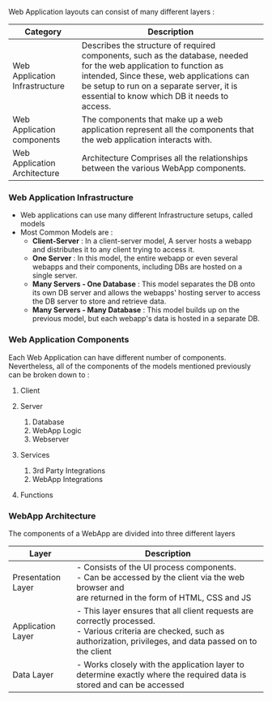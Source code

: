 

Web Application layouts can consist of many different layers :



| Category                       | Description                                                                                                                                                                                                                                                |
| ------------------------------ | ---------------------------------------------------------------------------------------------------------------------------------------------------------------------------------------------------------------------------------------------------------- |
| Web Application Infrastructure | Describes the structure of required components, such as the database, needed for the web application to function as intended, Since these, web applications can be setup to run on a separate server, it is essential to know which DB it needs to access. |
| Web Application components     | The components that make up a web application represent all the components that the web application interacts with.                                                                                                                                        |
| Web Application Architecture   | Architecture Comprises all the relationships between the various WebApp components.                                                                                                                                                                        |




### Web Application Infrastructure



- Web applications can use many different Infrastructure setups, called models
- Most Common Models are :
	- **Client-Server** : In a client-server model, A server hosts a webapp and distributes it to any client trying to access it. 
	- **One Server** : In this model, the entire webapp or even several webapps and their components, including DBs are hosted on a single server. 
	- **Many Servers - One Database** : This model separates the DB onto its own DB server and allows the webapps' hosting server to access the DB server to store and retrieve data. 
	- **Many Servers  -  Many Database** : This model builds up on the previous model, but each webapp's data is hosted in a separate DB. 






### Web Application Components


Each Web Application can have different number of components. Nevertheless, all of the components of the models mentioned previously can be broken down to : 

1. Client
2. Server
	1. Database
	2. WebApp Logic
	3. Webserver

3. Services
	1. 3rd Party Integrations
	2. WebApp Integrations

4. Functions






### WebApp Architecture


The components of a WebApp are divided into three different layers 


| Layer              | Description                                                                                                                                                                   |
| ------------------ | ----------------------------------------------------------------------------------------------------------------------------------------------------------------------------- |
| Presentation Layer | - Consists of the UI process components.<br>- Can be accessed by the client via the web browser and<br>are returned in the form of HTML, CSS and JS                           |
| Application Layer  | - This layer ensures that all client requests are correctly processed.<br>- Various criteria are checked, such as authorization, privileges, and data passed on to the client |
| Data Layer         | - Works closely with the application layer to determine exactly where the required data is stored and can be accessed                                                         |
